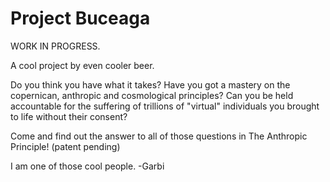 # Project Buceaga 

WORK IN PROGRESS.

A cool project by even cooler beer.

Do you think you have what it takes? Have you got a mastery on the copernican, anthropic and cosmological principles? Can you be held accountable for the suffering of trillions of "virtual" individuals you brought to life without their consent?

Come and find out the answer to all of those questions in The Anthropic Principle! (patent pending) 


I am one of those cool people. -Garbi
